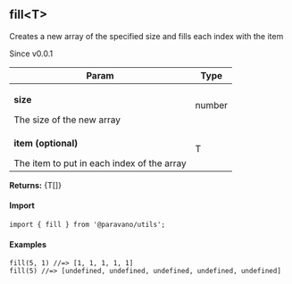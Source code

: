 <h2>fill&lt;T&gt;</h2>
<p>Creates a new array of the specified size and fills each index with the item</p>
<p>Since v0.0.1</p>
<table>
      <thead>
      <tr>
        <th>Param</th>
        <th>Type</th></tr>
      </thead>
      <tbody><tr><td><p><b>size</b></p>The size of the new array</td><td>number</td></tr><tr><td><p><b>item <span>(optional)</span></b></p>The item to put in each index of the array</td><td>T</td></tr></tbody>
    </table><p><b>Returns:</b> {T[]}</p>
<h4>Import</h4>

```
import { fill } from '@paravano/utils';
```

  <h4>Examples</h4>




```    
fill(5, 1) //=> [1, 1, 1, 1, 1]
fill(5) //=> [undefined, undefined, undefined, undefined, undefined]
```

    